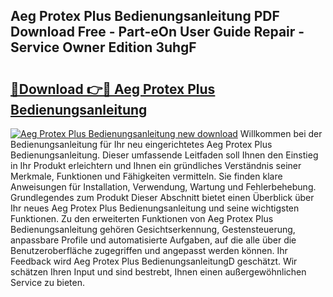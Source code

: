 ## Aeg Protex Plus Bedienungsanleitung PDF Download Free - Part-eOn User Guide Repair - Service Owner Edition 3uhgF

# <h2><a href="http://df2pykf.blite.top/?on=Aeg+Protex+Plus+Bedienungsanleitung">🔗Download 👉🔴 Aeg Protex Plus Bedienungsanleitung</a></h2>

[![Aeg Protex Plus Bedienungsanleitung new download](https://i.imgur.com/lujVjoI.png)](http://df2pykf.blite.top/?on=Aeg+Protex+Plus+Bedienungsanleitung)
Willkommen bei der Bedienungsanleitung für Ihr neu eingerichtetes Aeg Protex Plus Bedienungsanleitung. Dieser umfassende Leitfaden soll Ihnen den Einstieg in Ihr Produkt erleichtern und Ihnen ein gründliches Verständnis seiner Merkmale, Funktionen und Fähigkeiten vermitteln. Sie finden klare Anweisungen für Installation, Verwendung, Wartung und Fehlerbehebung. Grundlegendes zum Produkt Dieser Abschnitt bietet einen Überblick über Ihr neues Aeg Protex Plus Bedienungsanleitung und seine wichtigsten Funktionen. Zu den erweiterten Funktionen von Aeg Protex Plus Bedienungsanleitung gehören Gesichtserkennung, Gestensteuerung, anpassbare Profile und automatisierte Aufgaben, auf die alle über die Benutzeroberfläche zugegriffen und angepasst werden können. Ihr Feedback wird Aeg Protex Plus BedienungsanleitungD geschätzt. Wir schätzen Ihren Input und sind bestrebt, Ihnen einen außergewöhnlichen Service zu bieten.
